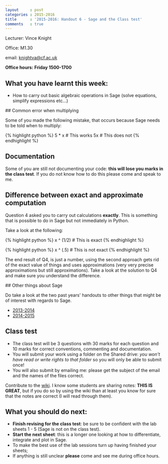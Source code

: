 ```yaml
---
layout     : post
categories : 2015-2016
title      : '2015-2016: Handout 6 - Sage and the Class test'
comments   : true
---
```


Lecturer: Vince Knight

Office: M1.30

email: knightva@cf.ac.uk

**Office hours: Friday 1500-1700**

## What you have learnt this week:

- How to carry out basic algebraic operations in Sage (solve equations, simplify expressions etc...)

## Common error when multiplying

Some of you made the following mistake, that occurs because Sage needs to be
told when to multiply:

{% highlight python %}
5 * x  # This works
5x  # This does not
{% endhighlight %}

## Documentation

Some of you are still not documenting your code: **this will lose you marks in
the class test**. If you do not know how to do this please come and speak to me.

## Difference between exact and approximate computation

Question 4 asked you to carry out calculations **exactly**. This is something
that is possible to do in Sage but not immediately in Python.

Take a look at the following:

{% highlight python %}
x ^ (1/2)  # This is exact
{% endhighlight %}

{% highlight python %}
x ^ (.5)  # This is not exact
{% endhighlight %}

The end result of Q4, is just a number, using the second approach gets rid of
the exact value of things and uses approximations (very very precise
approximations but still approximations). Take a look at the solution to Q4 and
make sure you understand the difference.

## Other things about Sage

Do take a look at the two past years' handouts to other things that might be of
interest with regards to Sage.

- [2013-2014]({{site.baseurl}}/Handouts/2013-2014/handout06/)
- [2014-2015]({{site.baseurl}}/Handouts/2014-2015/handout06/)

## Class test

- The class test will be 3 questions with 30 marks for each question and 10 marks for correct conventions, commenting and documentation.
- You will submit your work using a folder on the Shared drive: *you won't have read or write rights to that folder* so you will only be able to submit once!
- You will also submit by emailing me: please get the subject of the email and the names of the files correct.

Contribute to the
[wiki](https://github.com/drvinceknight/Computing_for_mathematics/wiki). I know
some students are sharing notes: **THIS IS GREAT**, but if you do so by using
the wiki than at least you know for sure that the notes are correct (I will read
through them).

## What you should do next:

- **Finish revising for the class test**: be sure to be confident with the lab sheets 1 - 5 (Sage is not on the class test).
- **Start the next sheet**: this is a longer one looking at how to differentiate, integrate and plot in Sage.
- To make the best use of the lab sessions turn up having finished your sheets;
- If anything is still unclear **please** come and see me during office hours.
